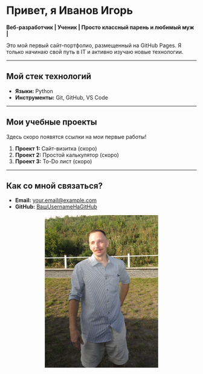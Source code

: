 # Привет, я Иванов Игорь

**Веб-разработчик | Ученик | Просто классный парень и любимый муж |**

Это мой первый сайт-портфолио, размещенный на GitHub Pages. Я только начинаю свой путь в IT и активно изучаю новые технологии.

---

## Мой стек технологий

*   **Языки:** Python
*   **Инструменты:** Git, GitHub, VS Code


---

## Мои учебные проекты

Здесь скоро появятся ссылки на мои первые работы!

1.  **Проект 1:** Сайт-визитка (скоро)
2.  **Проект 2:** Простой калькулятор (скоро)
3.  **Проект 3:** To-Do лист (скоро)

---

## Как со мной связаться?

*   **Email:** [your.email@example.com](ingvarivanov88@gmail.com)
*   **GitHub:** [ВашUsernameНаGitHub](https://github.com/ingvarivanov88-collab)


<p align="center">
  <img src="photo.jpg" width="300" alt="Мое фото" />
</p>

